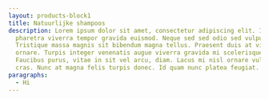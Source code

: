 ```yaml
---
layout: products-block1
title: Natuurlijke shampoos
description: Lorem ipsum dolor sit amet, consectetur adipiscing elit. In
  pharetra viverra tempor gravida euismod. Neque sed sed odio sed vulputate.
  Tristique massa magnis sit bibendum magna tellus. Praesent duis at viverra
  ornare. Turpis integer venenatis augue viverra gravida mi scelerisque urna.
  Faucibus purus, vitae in sit vel arcu, diam. Lacus mi nisl ornare vulputate
  cras. Nunc at magna felis turpis donec. Id quam nunc platea feugiat.
paragraphs:
  - Hi
---
```


